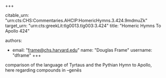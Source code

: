 +++


citable_urn: "urn:cts:CHS:Commentaries.AHCIP:HomericHymns.3.424.9mdmuZk"
target_urn: "urn:cts:greekLit:tlg0013.tlg003:3.424"
title: "Homeric Hymns To Apollo 424"

authors:
- email: "frame@chs.harvard.edu"
  name: "Douglas Frame"
  username: "dframe"
+++

<p>comparison of the language of Tyrtaus and the Pythian Hymn to Apollo, here regarding compounds in –genēs</p>